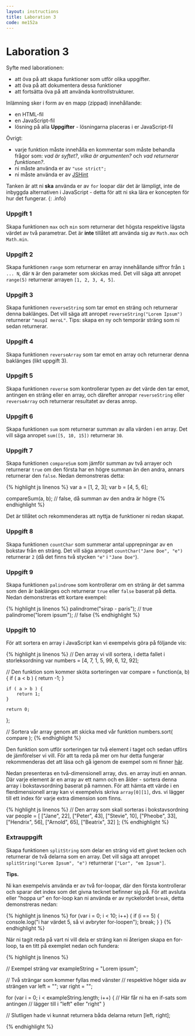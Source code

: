 ```yaml
---
layout: instructions
title: Laboration 3
code: me152a
---
```


# Laboration 3

Syfte med laborationen:

* att öva på att skapa funktioner som utför olika uppgifter.
* att öva på att dokumentera dessa funktioner
* att fortsätta öva på att använda kontrollstrukturer.

Inlämning sker i form av en mapp (zippad) innehållande:

* en HTML-fil
* en JavaScript-fil
* lösning på alla __Uppgifter__ - lösningarna placeras i er JavaScript-fil

Övrigt:

* varje funktion måste innehålla en kommentar som måste behandla frågor som: _vad är syftet?_, _vilka är argumenten?_ och _vad returnerar funktionen?_.
* ni måste använda er av `"use strict";`
* ni måste använda er av [JSHint](http://jshint.com/)

Tanken är att ni **ska** använda er av `for` loopar där det är lämpligt, inte de inbyggda alternativen i JavaScript - detta för att ni ska lära er koncepten för hur det fungerar.
{: .info}

### Uppgift 1

Skapa funktionen `max` och `min` som returnerar det högsta respektive lägsta värdet av två parametrar. Det är __inte__ tillåtet att använda sig av `Math.max` och `Math.min`.

### Uppgift 2

Skapa funktionen `range` som returnerar en array innehållande siffror från `1 ... N`, där `N` är den parameter som skickas med. Det vill säga att anropet `range(5)` returnerar arrayen `[1, 2, 3, 4, 5]`.

### Uppgift 3

Skapa funktionen `reverseString` som tar emot en sträng och returnerar denna baklänges. Det vill säga att anropet `reverseString("Lorem Ipsum")` returnerar `"muspI meroL"`. Tips: skapa en ny och temporär sträng som ni sedan returnerar.

### Uppgift 4

Skapa funktionen `reverseArray` som tar emot en array och returnerar denna baklänges (likt uppgift 3).

### Uppgift 5

Skapa funktionen `reverse` som kontrollerar typen av det värde den tar emot, antingen en sträng eller en array, och därefter anropar `reverseString` eller `reverseArray` och returnerar resultatet av deras anrop.

### Uppgift 6

Skapa funktionen `sum` som returnerar summan av alla värden i en array. Det vill säga anropet `sum([5, 10, 15])` returnerar `30`.

### Uppgift 7

Skapa funktionen `compareSum` som jämför summan av två arrayer och returnerar `true` om den första har en högre summan än den andra, annars returnerar den `false`. Nedan demonstreras detta:

{% highlight js linenos %}
var a = [1, 2, 3];
var b = [4, 5, 6];

compareSum(a, b); // false, då summan av den andra är högre
{% endhighlight %}

Det är tillåtet och rekommenderas att nyttja de funktioner ni redan skapat.

### Uppgift 8

Skapa funktionen `countChar` som summerar antal upprepningar av en bokstav från en sträng. Det vill säga anropet `countChar("Jane Doe", "e")` returnerar `2` (då det finns två stycken `"e"` i `"Jane Doe"`).

### Uppgift 9

Skapa funktionen `palindrome` som kontrollerar om en sträng är det samma som den är baklänges och returnerar `true` eller `false` baserat på detta. Nedan demonstreras ett kortare exempel:

{% highlight js linenos %}
palindrome("sirap - paris"); // true
palindrome("lorem ipsum"); // false
{% endhighlight %}

### Uppgift 10

För att sortera en array i JavaScript kan vi exempelvis göra på följande vis:

{% highlight js linenos %}
// Den array vi vill sortera, i detta fallet i storleksordning
var numbers = [4, 7, 1, 5, 99, 6, 12, 92];

// Den funktion som kommer sköta sorteringen
var compare = function(a, b) {
    if ( a < b ) {
        return -1;
    }

    if ( a > b ) {
        return 1;
    }

    return 0;
};

// Sortera vår array genom att skicka med vår funktion
numbers.sort( compare );
{% endhighlight %}

Den funktion som utför sorteringen tar två element i taget och sedan utförs de jämförelser vi vill. För att ta reda på mer om hur detta fungerar rekommenderas det att läsa och gå igenom de exempel som ni finner [här](https://developer.mozilla.org/en-US/docs/Web/JavaScript/Reference/Global_Objects/Array/sort).

Nedan presenteras en två-dimensionell array, dvs. en array inuti en annan. Där varje element är en array av ett namn och en ålder - sortera denna array i bokstavsordning baserat på namnen. För att hämta ett värde i en flerdimensionell array kan vi exempelvis skriva `array[0][1]`, dvs. vi lägger till ett index för varje extra dimension som finns.

{% highlight js linenos %}
// Den array som skall sorteras i bokstavsordning
var people = [
    ["Jane", 22],
    ["Peter", 43],
    ["Stevie", 10],
    ["Pheobe", 33],
    ["Hendrix", 56],
    ["Arnold", 65],
    ["Beatrix", 32]
];
{% endhighlight %}

### Extrauppgift

Skapa funktionen `splitString` som delar en sträng vid ett givet tecken och returnerar de två delarna som en array. Det vill säga att anropet `splitString("Lorem Ipsum", "e")` returnerar `["Lor", "em Ipsum"]`.

__Tips.__  

Ni kan exempelvis använda er av två for-loopar, där den första kontrollerar och sparar det index som det givna tecknet befinner sig på. För att avsluta eller "hoppa ur" en for-loop kan ni använda er av nyckelordet `break`, detta demonstreras nedan:

{% highlight js linenos %}
for (var i = 0; i < 10; i++) {
    if (i == 5) {
        console.log("i har värdet 5, så vi avbryter for-loopen");
        break;
    }
}
{% endhighlight %}

När ni tagit reda på vart ni vill dela er sträng kan ni återigen skapa en for-loop, ta en titt på exemplet nedan och fundera:

{% highlight js linenos %}

// Exempel sträng
var exampleString = "Lorem ipsum";

// Två strängar som kommer fyllas med vänster
// respektive höger sida av strängen
var left = "";
var right = "";

for (var i = 0; i < exampleString.length; i++) {
    // Här får ni ha en if-sats som antingen
    // lägger till i "left" eller "right"
}

// Slutligen hade vi kunnat returnera båda delarna
return [left, right];

{% endhighlight %}
